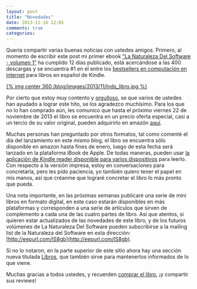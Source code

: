 ```yaml
---
layout: post
title: "Novedades"
date: 2013-11-16 12:01
comments: true
categories: 
---
```

Quería compartir varias buenas noticias con ustedes amigos. Primero, al momento de escribir este post mi primer ebook ["La Naturaleza Del Software - volumen 1"](http://amzn.to/17bKPdO) ha cumplido 12 días publicado, está acercándose a las 400 descargas y  se encuentra #1 en el entre los [bestsellers en computación en internet](http://www.amazon.com/gp/bestsellers/books/301742/ref=pd_zg_hrsr_b_2_3_last) para libros en español de Kindle. 

[{% img center 360 /blog/images/2013/11/lnds_libro.jpg %}](http://amzn.to/17bKPdO)

Por cierto que estoy muy contento y [orgulloso](http://akarru.org/blog/2010/12/11/arete/), se que varios de ustedes han ayudado a lograr este hito, se los agradezco muchísimo. Para los que no lo han comprado aún, les comunico que hasta el próximo viernes 22 de noviembre de 2013 el libro se encuentra en un precio oferta especial, casi a un tercio de su valor original, pueden adquirirlo en amazón [aquí](http://amzn.to/17bKPdO).

<!-- more -->

Muchas personas han preguntado por otros formatos, tal como comenté el día del lanzamiento en este mismo blog, el libro se encuentra sólo disponible en amazon hasta fines de enero, luego de esta fecha será lanzado en la plataforma iBook de Apple. De todas maneras, pueden usar [la aplicación de Kindle reader disponible para varios dispositivos](http://www.amazon.com/gp/feature.html?docId=1000493771) para leerlo. Con respecto a la versión impresa, estoy en conversaciones para concretarla, pero les pido paciencia, yo también quiero tener el papel en mis manos, así que créanme que lograré concretar el libro lo más pronto que pueda.

Una nota importante, en las próximas semanas publicaré una serie de mini libros en formato digital, en este caso estarán disponibles en más plataformas y corresponden a una serie de artículos que sirven de complemento a cada una de las cuatro partes de libro. Así que atentos, si quieren estar actualizados de las novedades de este libro, y de los futuros volúmenes de La Naturaleza Del Software pueden subscribirse a la mailing list de la Naturaleza del Software en esta dirección: [http://eepurl.com/IS8gb](http://eepurl.com/IS8gb).

Si no lo notaron, en la parte superior de este sitio ahora hay una sección nueva titulada [Libros](http://www.lnds.net/books/), que también sirve para mantenerlos informados de lo que viene.

Muchas gracias a todos ustedes, y recuerden [comprar el libro](http://amzn.to/17bKPdO), ¡y compartir sus reviews! 